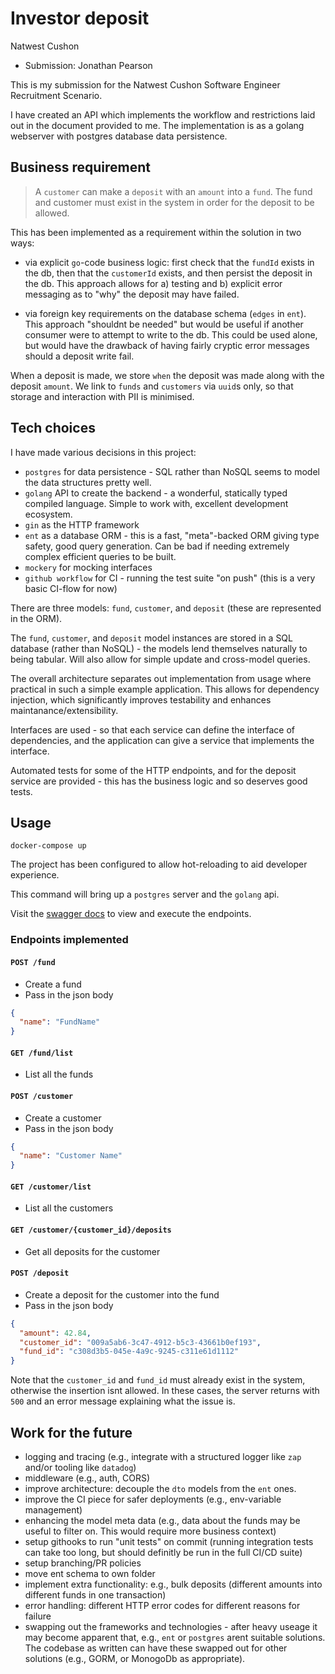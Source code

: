 # Investor deposit

Natwest Cushon

- Submission: Jonathan Pearson

This is my submission for the Natwest Cushon Software Engineer Recruitment Scenario.

I have created an API which implements the workflow and restrictions laid out in the document provided to me. The implementation is as a golang webserver with postgres database data persistence.

## Business requirement

> A `customer` can make a `deposit` with an `amount` into a `fund`. The fund and customer must exist in the system in order for the deposit to be allowed.

This has been implemented as a requirement within the solution in two ways:

- via explicit `go`-code business logic: first check that the `fundId` exists in the db, then that the `customerId` exists, and then persist the deposit in the db. This approach allows for a) testing and b) explicit error messaging as to "why" the deposit may have failed.

- via foreign key requirements on the database schema (`edges` in `ent`). This approach "shouldnt be needed" but would be useful if another consumer were to attempt to write to the db. This could be used alone, but would have the drawback of having fairly cryptic error messages should a deposit write fail.

When a deposit is made, we store `when` the deposit was made along with the deposit `amount`. We link to `funds` and `customers` via `uuid`s only, so that storage and interaction with PII is minimised.

## Tech choices

I have made various decisions in this project:

- `postgres` for data persistence - SQL rather than NoSQL seems to model the data structures pretty well.
- `golang` API to create the backend - a wonderful, statically typed compiled language. Simple to work with, excellent development ecosystem.
- `gin` as the HTTP framework
- `ent` as a database ORM - this is a fast, "meta"-backed ORM giving type safety, good query generation. Can be bad if needing extremely complex efficient queries to be built.
- `mockery` for mocking interfaces
- `github workflow` for CI - running the test suite "on push" (this is a very basic CI-flow for now)

There are three models: `fund`, `customer`, and `deposit` (these are represented in the ORM).

The `fund`, `customer`, and `deposit` model instances are stored in a SQL database (rather than NoSQL) - the models lend themselves naturally to being tabular. Will also allow for simple update and cross-model queries.

The overall architecture separates out implementation from usage where practical in such a simple example application. This allows for dependency injection, which significantly improves testability and enhances maintanance/extensibility.

Interfaces are used - so that each service can define the interface of dependencies, and the application can give a service that implements the interface.

Automated tests for some of the HTTP endpoints, and for the deposit service are provided - this has the business logic and so deserves good tests.

## Usage

```
docker-compose up
```

The project has been configured to allow hot-reloading to aid developer experience.

This command will bring up a `postgres` server and the `golang` api.

Visit the [swagger docs](http://localhost:8080/swagger/index.html) to view and execute the endpoints.

### Endpoints implemented

#### `POST /fund`

- Create a fund
- Pass in the json body

```json
{
  "name": "FundName"
}
```

#### `GET /fund/list`

- List all the funds

#### `POST /customer`

- Create a customer
- Pass in the json body

```json
{
  "name": "Customer Name"
}
```

#### `GET /customer/list`

- List all the customers

#### `GET /customer/{customer_id}/deposits`

- Get all deposits for the customer

#### `POST /deposit`

- Create a deposit for the customer into the fund
- Pass in the json body

```json
{
  "amount": 42.84,
  "customer_id": "009a5ab6-3c47-4912-b5c3-43661b0ef193",
  "fund_id": "c308d3b5-045e-4a9c-9245-c311e61d1112"
}
```

Note that the `customer_id` and `fund_id` must already exist in the system, otherwise the insertion isnt allowed. In these cases, the server returns with `500` and an error message explaining what the issue is.

## Work for the future

- logging and tracing (e.g., integrate with a structured logger like `zap` and/or tooling like `datadog`)
- middleware (e.g., auth, CORS)
- improve architecture: decouple the `dto` models from the `ent` ones.
- improve the CI piece for safer deployments (e.g., env-variable management)
- enhancing the model meta data (e.g., data about the funds may be useful to filter on. This would require more business context)
- setup githooks to run "unit tests" on commit (running integration tests can take too long, but should definitly be run in the full CI/CD suite)
- setup branching/PR policies
- move ent schema to own folder
- implement extra functionality: e.g., bulk deposits (different amounts into different funds in one transaction)
- error handling: different HTTP error codes for different reasons for failure
- swapping out the frameworks and technologies - after heavy useage it may become apparent that, e.g., `ent` or `postgres` arent suitable solutions. The codebase as written can have these swapped out for other solutions (e.g., GORM, or MonogoDb as appropriate).
